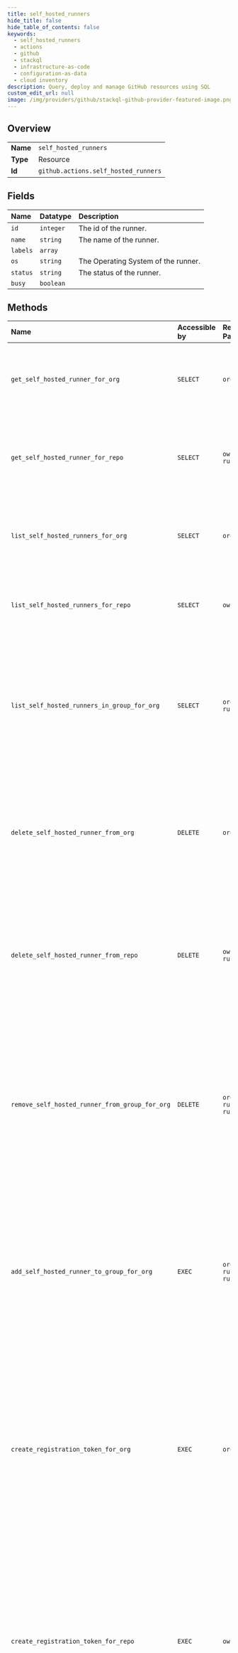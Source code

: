 ```yaml
---
title: self_hosted_runners
hide_title: false
hide_table_of_contents: false
keywords:
  - self_hosted_runners
  - actions
  - github    
  - stackql
  - infrastructure-as-code
  - configuration-as-data
  - cloud inventory
description: Query, deploy and manage GitHub resources using SQL
custom_edit_url: null
image: /img/providers/github/stackql-github-provider-featured-image.png
---
```

  
    

## Overview
<table><tbody>
<tr><td><b>Name</b></td><td><code>self_hosted_runners</code></td></tr>
<tr><td><b>Type</b></td><td>Resource</td></tr>
<tr><td><b>Id</b></td><td><code>github.actions.self_hosted_runners</code></td></tr>
</tbody></table>

## Fields
| Name | Datatype | Description |
|:-----|:---------|:------------|
| `id` | `integer` | The id of the runner. |
| `name` | `string` | The name of the runner. |
| `labels` | `array` |  |
| `os` | `string` | The Operating System of the runner. |
| `status` | `string` | The status of the runner. |
| `busy` | `boolean` |  |
## Methods
| Name | Accessible by | Required Params | Description |
|:-----|:--------------|:----------------|:------------|
| `get_self_hosted_runner_for_org` | `SELECT` | `org, runner_id` | Gets a specific self-hosted runner configured in an organization.<br /><br />You must authenticate using an access token with the `admin:org` scope to use this endpoint. |
| `get_self_hosted_runner_for_repo` | `SELECT` | `owner, repo, runner_id` | Gets a specific self-hosted runner configured in a repository.<br /><br />You must authenticate using an access token with the `repo` scope to use this<br />endpoint. |
| `list_self_hosted_runners_for_org` | `SELECT` | `org` | Lists all self-hosted runners configured in an organization.<br /><br />You must authenticate using an access token with the `admin:org` scope to use this endpoint. |
| `list_self_hosted_runners_for_repo` | `SELECT` | `owner, repo` | Lists all self-hosted runners configured in a repository. You must authenticate using an access token with the `repo` scope to use this endpoint. |
| `list_self_hosted_runners_in_group_for_org` | `SELECT` | `org, runner_group_id` | The self-hosted runner groups REST API is available with GitHub Enterprise Cloud. For more information, see "[GitHub's products](https://docs.github.com/github/getting-started-with-github/githubs-products)."<br /><br />Lists self-hosted runners that are in a specific organization group.<br /><br />You must authenticate using an access token with the `admin:org` scope to use this endpoint. |
| `delete_self_hosted_runner_from_org` | `DELETE` | `org, runner_id` | Forces the removal of a self-hosted runner from an organization. You can use this endpoint to completely remove the runner when the machine you were using no longer exists.<br /><br />You must authenticate using an access token with the `admin:org` scope to use this endpoint. |
| `delete_self_hosted_runner_from_repo` | `DELETE` | `owner, repo, runner_id` | Forces the removal of a self-hosted runner from a repository. You can use this endpoint to completely remove the runner when the machine you were using no longer exists.<br /><br />You must authenticate using an access token with the `repo`<br />scope to use this endpoint. |
| `remove_self_hosted_runner_from_group_for_org` | `DELETE` | `org, runner_group_id, runner_id` | The self-hosted runner groups REST API is available with GitHub Enterprise Cloud. For more information, see "[GitHub's products](https://docs.github.com/github/getting-started-with-github/githubs-products)."<br /><br /><br />Removes a self-hosted runner from a group configured in an organization. The runner is then returned to the default group.<br /><br />You must authenticate using an access token with the `admin:org` scope to use this endpoint. |
| `add_self_hosted_runner_to_group_for_org` | `EXEC` | `org, runner_group_id, runner_id` | The self-hosted runner groups REST API is available with GitHub Enterprise Cloud. For more information, see "[GitHub's products](https://docs.github.com/github/getting-started-with-github/githubs-products)."<br /><br /><br />Adds a self-hosted runner to a runner group configured in an organization.<br /><br />You must authenticate using an access token with the `admin:org`<br />scope to use this endpoint. |
| `create_registration_token_for_org` | `EXEC` | `org` | Returns a token that you can pass to the `config` script. The token expires after one hour.<br /><br />You must authenticate using an access token with the `admin:org` scope to use this endpoint.<br /><br />#### Example using registration token<br /><br />Configure your self-hosted runner, replacing `TOKEN` with the registration token provided by this endpoint.<br /><br />```<br />./config.sh --url https://github.com/octo-org --token TOKEN<br />``` |
| `create_registration_token_for_repo` | `EXEC` | `owner, repo` | Returns a token that you can pass to the `config` script. The token expires after one hour. You must authenticate<br />using an access token with the `repo` scope to use this endpoint.<br /><br />#### Example using registration token<br /> <br />Configure your self-hosted runner, replacing `TOKEN` with the registration token provided by this endpoint.<br /><br />```<br />./config.sh --url https://github.com/octo-org/octo-repo-artifacts --token TOKEN<br />``` |
| `create_remove_token_for_org` | `EXEC` | `org` | Returns a token that you can pass to the `config` script to remove a self-hosted runner from an organization. The token expires after one hour.<br /><br />You must authenticate using an access token with the `admin:org` scope to use this endpoint.<br /><br />#### Example using remove token<br /><br />To remove your self-hosted runner from an organization, replace `TOKEN` with the remove token provided by this<br />endpoint.<br /><br />```<br />./config.sh remove --token TOKEN<br />``` |
| `create_remove_token_for_repo` | `EXEC` | `owner, repo` | Returns a token that you can pass to remove a self-hosted runner from a repository. The token expires after one hour.<br />You must authenticate using an access token with the `repo` scope to use this endpoint.<br /><br />#### Example using remove token<br /> <br />To remove your self-hosted runner from a repository, replace TOKEN with the remove token provided by this endpoint.<br /><br />```<br />./config.sh remove --token TOKEN<br />``` |
| `set_self_hosted_runners_in_group_for_org` | `EXEC` | `org, runner_group_id, data__runners` | The self-hosted runner groups REST API is available with GitHub Enterprise Cloud. For more information, see "[GitHub's products](https://docs.github.com/github/getting-started-with-github/githubs-products)."<br /><br />Replaces the list of self-hosted runners that are part of an organization runner group.<br /><br />You must authenticate using an access token with the `admin:org` scope to use this endpoint. |
